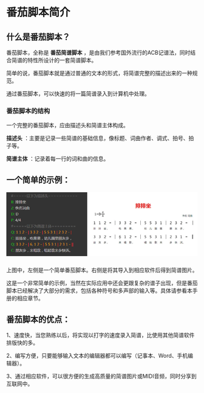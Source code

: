 # 番茄脚本简介

## 什么是番茄脚本？

番茄脚本，全称是 **番茄简谱脚本** ，是由我们参考国外流行的ACB记谱法，同时结合简谱的特性所设计的一套简谱脚本。

简单的说，番茄脚本就是通过普通的文本的形式，将简谱完整的描述出来的一种规范。

通过番茄脚本，可以快速的将一篇简谱录入到计算机中处理。

### 番茄脚本的结构

一个完整的番茄脚本，应由描述头和简谱主体构成。

 **描述头** ：主要是记录一些简谱的基础信息，像标题、词曲作者、调式、拍号、拍子等。

 **简谱主体** ：记录着每一行的词和曲的信息。

## 一个简单的示例：

##### ![](images/201503/30/5518eb298ca54.gif)

上图中，左侧是一个简单番茄脚本。右侧是将其导入到相应软件后得到简谱图片。

这是一个非常简单的示例，当然在实际应用中还会更跟复杂的谱子出现，但是番茄脚本已经解决了大部分的需求，包括各种符号和多声部的输入等。具体请参看本手册的相应章节。

## 番茄脚本的优点：

1、速度快，当您熟练以后，将实现以打字的速度录入简谱，比使用其他简谱软件排版快的多。

2、编写方便，只要能够输入文本的编辑器都可以编写（记事本、Word、手机编辑器）。

3、通过相应软件，可以很方便的生成高质量的简谱图片或MIDI音频，同时分享到互联网中。
